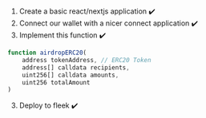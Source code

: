 1. Create a basic react/nextjs application ✔️
2. Connect our wallet with a nicer connect application ✔️
2. Implement this function ✔️
```javascript
function airdropERC20(
    address tokenAddress, // ERC20 Token
    address[] calldata recipients,
    uint256[] calldata amounts,
    uint256 totalAmount
)
```
3. Deploy to fleek ✔️